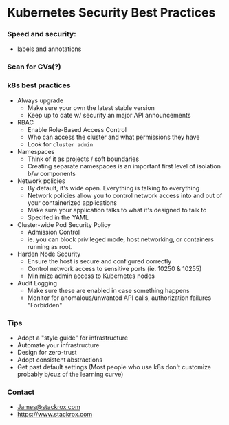 #  Kubernetes Security Best Practices

### Speed and security:
- labels and annotations
### Scan for CVs(?)
### k8s best practices
- Always upgrade
	- Make sure your own the latest stable version
	- Keep up to date w/ security an major API announcements
- RBAC
	- Enable Role-Based Access Control
	- Who can access the cluster and what permissions they have
	- Look for `cluster admin`
- Namespaces
	- Think of it as projects / soft boundaries
	- Creating separate namespaces is an important first level of isolation b/w components
- Network policies
	- By default, it's wide open. Everything is talking to everything
	- Network policies allow you to control network access into and out of your containerized applications
	- Make sure your application talks to what it's designed to talk to
	- Specifed in the YAML
- Cluster-wide Pod Security Policy
	- Admission Control
	- ie. you can block privileged mode, host networking, or containers running as root.
- Harden Node Security
	- Ensure the host is secure and configured correctly
	- Control network access to sensitive ports (ie. 10250 & 10255)
	- Minimize admin access to Kubernetes nodes
- Audit Logging
	- Make sure these are enabled in case something happens
	- Monitor for anomalous/unwanted API calls, authorization failures "Forbidden"
	
### Tips
- Adopt a "style guide" for infrastructure
- Automate your infrastructure
- Design for zero-trust
- Adopt consistent abstractions
- Get past default settings (Most people who use k8s don't customize probably b/cuz of the learning curve)

### Contact
- James@stackrox.com
- https://www.stackrox.com
